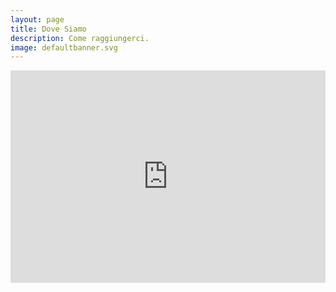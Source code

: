 ```yaml
---
layout: page
title: Dove Siamo
description: Come raggiungerci.
image: defaultbanner.svg
---
```


<style type="text/css">
	.responsiveMap {
		position: relative;
		padding-bottom: 75%;
		height: 0;
		overflow: hidden;
	}
	.responsiveMap iframe {
		position: absolute;
		top:0;
		left: 0;
		width: 100%;
		height: 90%;
	}
</style>

<div class="responsiveMap">
	<iframe width="600" height="500" id="gmap_canvas" src="https://maps.google.com/maps?q=castions delle mura, bagaria arsa udine via villa 3&t=&z=13&ie=UTF8&iwloc=&output=embed" frameborder="0" scrolling="no" marginheight="0" marginwidth="0"></iframe>
</div>

